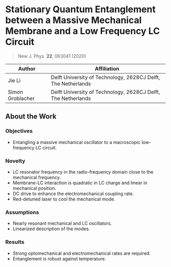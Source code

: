 # Stationary Quantum Entanglement between a Massive Mechanical Membrane and a Low Frequency LC Circuit

> New J. Phys. **22**, 063041 (2020)

Author | Affiliation
------------ | -------------
Jie Li | Delft University of Technology, 2628CJ Delft, The Netherlands
Simon Groblacher | Delft University of Technology, 2628CJ Delft, The Netherlands

## About the Work

### Objectives
* Entangling a massive mechanical oscillator to a macroscopic low-frequency LC circuit.

### Novelty
* LC resonator frequency in the radio-frequency domain close to the mechanical frequency.
* Membrane-LC interaction is quadratic in LC charge and linear in mechanical position.
* DC drive to enhance the electromechanical coupling rate.
* Red-detuned laser to cool the mechanical mode.

### Assumptions
* Nearly resonant mechanical and LC oscillators.
* Linearized description of the modes.

### Results
* Strong optomechanical and electromechanical rates are required.
* Entanglement is robust against temperature.